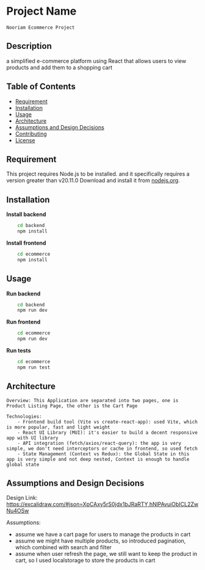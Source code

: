 # Project Name

    Nooriam Ecommerce Project

## Description

a simplified e-commerce platform using React that allows users to view
products and add them to a shopping cart

## Table of Contents

- [Requirement](#requirement)
- [Installation](#installation)
- [Usage](#usage)
- [Architecture](#architecture)
- [Assumptions and Design Decisions](#assumptions-and-design-decisions)
- [Contributing](#contributing)
- [License](#license)

## Requirement

This project requires Node.js to be installed. and it specifically requires a version greater than v20.11.0 Download and install it from [nodejs.org](https://nodejs.org/).

## Installation

**Install backend**

```bash
    cd backend
    npm install
```

**Install frontend**

```bash
    cd ecommerce
    npm install
```

## Usage

**Run backend**

```bash
    cd backend
    npm run dev
```

**Run frontend**

```bash
    cd ecommerce
    npm run dev
```

**Run tests**

```bash
    cd ecommerce
    npm run test
```

## Architecture

    Overview: This Application are separated into two pages, one is Product Listing Page, the other is the Cart Page

    Technologies:
        - Frontend build tool (Vite vs create-react-app): used Vite, which is more popular, fast and light weight
        - React UI Library (MUI): it's easier to build a decent responsive app with UI library
        - API integration (fetch/axios/react-query): the app is very simple, we don't need interceptors or cache in frontend, so used fetch
        - State Management (Context vs Redux): the Global State in this app is very simple and not deep nested, Context is enough to handle global state

## Assumptions and Design Decisions

Design Link: https://excalidraw.com/#json=XpCAxy5rS0jdx1bJRaRTY,hNlPAvuiObICL2ZwNu4OSw

Assumptions:

- assume we have a cart page for users to manage the products in cart
- assume we might have multiple products, so introduced pagination, which combined with search and filter
- assume when user refresh the page, we still want to keep the product in cart, so I used localstorage to store the products in cart
